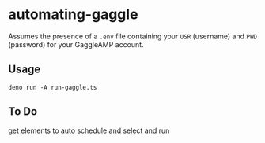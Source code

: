 # automating-gaggle

Assumes the presence of a `.env` file containing your `USR` (username) and `PWD`
(password) for your GaggleAMP account.

## Usage

`deno run -A run-gaggle.ts`

## To Do

get elements to auto schedule and select and run
